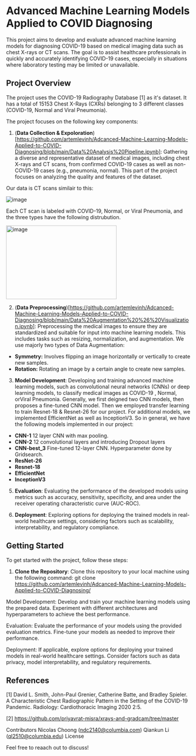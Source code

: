 # Advanced Machine Learning Models Applied to COVID Diagnosing

This project aims to develop and evaluate advanced machine learning models for diagnosing COVID-19 based on medical imaging data such as chest X-rays or CT scans. The goal is to assist healthcare professionals in quickly and accurately identifying COVID-19 cases, especially in situations where laboratory testing may be limited or unavailable.

## Project Overview

The project uses the COVID-19 Radiography Database [1] as it's dataset. It has a total of 15153 Chest X-Rays (CXRs) belonging to 3 different classes (COVID-19,  Normal and Viral Pneumonia).

The project focuses on the following key components:

1. (**Data Collection & Expoloration**)[https://github.com/artemlevinh/Adcanced-Machine-Learning-Models-Applied-to-COVID-Diagnosing/blob/main/Data%20Analysis%20Pipeline.ipynb]: Gathering a diverse and representative dataset of medical images, including chest X-rays and CT scans, from confirmed COVID-19 cases as well as non-COVID-19 cases (e.g., pneumonia, normal). This part of the project focuses on analyzing the quality and features of the dataset.

Our data is CT scans similair to this:


![image](https://github.com/artemlevinh/Adcanced-Machine-Learning-Models-Applied-to-COVID-Diagnosing/assets/88550828/cb9ea00b-34da-4c15-ac1d-5024efc94ae3)  


Each CT scan is labeled with COVID-19,  Normal, or Viral Pneumonia, and the three types have the following distrubution.


<img src="https://github.com/artemlevinh/Adcanced-Machine-Learning-Models-Applied-to-COVID-Diagnosing/assets/88550828/6edbc636-32f6-43e4-ac41-93bfe4c5f0d3" alt="image" width="300" height="200">



2. (**Data Preprocessing**)[https://github.com/artemlevinh/Adcanced-Machine-Learning-Models-Applied-to-COVID-Diagnosing/blob/main/Data%20Augmentation%20%26%20Visualization.ipynb]: Preprocessing the medical images to ensure they are standardized and suitable for input into machine learning models. This includes tasks such as resizing, normalization, and augmentation. We use majorly two types of Data Augmentation:

- **Symmetry:** Involves flipping an image horizontally or vertically to create new samples.
- **Rotation:** Rotating an image by a certain angle to create new samples.

3. **Model Development**: Developing and training advanced machine learning models, such as convolutional neural networks (CNNs) or deep learning models, to classify medical images as COVID-19 , Normal, orViral Pneumonia. Generally, we first deigned two CNN models, then proposes a fine-tuned CNN model. Then we employed transfer learning to train Resnet-18 & Resnet-26 for our project. For additional models, we implemented EfficientNet as well as InceptionV3. So in general, we have the following models implemented in our project:

- **CNN-1** 12 layer CNN with max pooling. 
- **CNN-2** 12 convolutional layers and introducing Dropout layers
- **CNN-best_3** Fine-tuned 12-layer CNN. Hyperparameter done by Gridsearch. 
- **ResNet-26** 
- **Resnet-18** 
- **EfficientNet** 
- **InceptionV3**
  
5. **Evaluation**: Evaluating the performance of the developed models using metrics such as accuracy, sensitivity, specificity, and area under the receiver operating characteristic curve (AUC-ROC).

6. **Deployment**: Exploring options for deploying the trained models in real-world healthcare settings, considering factors such as scalability, interpretability, and regulatory compliance.

## Getting Started

To get started with the project, follow these steps:

1. **Clone the Repository**: Clone this repository to your local machine using the following command: git clone https://github.com/artemlevinh/Adcanced-Machine-Learning-Models-Applied-to-COVID-Diagnosing/



Model Development: Develop and train your machine learning models using the prepared data. Experiment with different architectures and hyperparameters to achieve the best performance.

Evaluation: Evaluate the performance of your models using the provided evaluation metrics. Fine-tune your models as needed to improve their performance.

Deployment: If applicable, explore options for deploying your trained models in real-world healthcare settings. Consider factors such as data privacy, model interpretability, and regulatory requirements.

## References 

[1] David L. Smith, John-Paul Grenier, Catherine Batte, and Bradley Spieler. A Characteristic Chest Radiographic Pattern in the Setting of the COVID-19 Pandemic. Radiology: Cardiothoracic Imaging 2020 2:5.

[2] https://github.com/priyavrat-misra/xrays-and-gradcam/tree/master

Contributors
Nicolas Choong (ndc2140@columbia.com)
Qiankun Li (ql2510@columbia.edu)
License

Feel free to reaach out to discuss!
